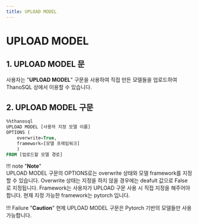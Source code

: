 ```yaml
---
title: UPLOAD MODEL
---
```


# __UPLOAD MODEL__

## __1. UPLOAD MODEL 문__

사용자는 "__UPLOAD MODEL__" 구문을 사용하여 직접 만든 모델들을 업로드하여 ThanoSQL 상에서 이용할 수 있습니다. 

## __2. UPLOAD MODEL 구문__
```sql
%%thanosql
UPLOAD MODEL [사용자 지정 모델 이름] 
OPTIONS (
    overwrite=True, 
    framework=[모델 프레임워크]
    ) 
FROM [업로드할 모델 경로]
```

!!! note "__Note__"     
    UPLOAD MODEL 구문의 OPTIONS로는 overwrite 상태와 모델 framework를 지정할 수 있습니다. Overwrite 상태는 지정을 하지 않을 경우에는 deafult 값으로 False 로 지정됩니다. Framework는 사용자가 UPLOAD 구문 사용 시 직접 지정을 해주어야 합니다. 현재 지정 가능한 framework는 pytorch 입니다.
    
!!! Failure "__Caution__"
    현제 UPLOAD MODEL 구문은 Pytorch 기반의 모델들만 사용 가능합니다. 
